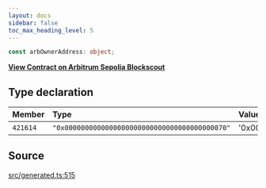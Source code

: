 ```yaml
---
layout: docs
sidebar: false
toc_max_heading_level: 5
---
```


```ts
const arbOwnerAddress: object;
```

[__View Contract on Arbitrum Sepolia Blockscout__](https://sepolia-explorer.arbitrum.io/address/0x0000000000000000000000000000000000000070)

## Type declaration

| Member | Type | Value |
| :------ | :------ | :------ |
| `421614` | `"0x0000000000000000000000000000000000000070"` | '0x0000000000000000000000000000000000000070' |

## Source

[src/generated.ts:515](https://github.com/OffchainLabs/arbitrum-orbit-sdk/blob/27c24d61cdc7e62a81af29bd04f39d5a3549ecb3/src/generated.ts#L515)
